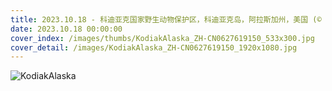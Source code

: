 ```yaml
---
title: 2023.10.18 - 科迪亚克国家野生动物保护区，科迪亚克岛，阿拉斯加州，美国 (© Ian Shive/Tandem Stills + Motion)
date: 2023.10.18 00:00:00
cover_index: /images/thumbs/KodiakAlaska_ZH-CN0627619150_533x300.jpg
cover_detail: /images/KodiakAlaska_ZH-CN0627619150_1920x1080.jpg
---
```


![KodiakAlaska](/images/KodiakAlaska_ZH-CN0627619150_1920x1080.jpg)
